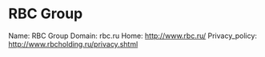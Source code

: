 
# RBC Group

Name: RBC Group
Domain: rbc.ru
Home: http://www.rbc.ru/
Privacy_policy: http://www.rbcholding.ru/privacy.shtml
